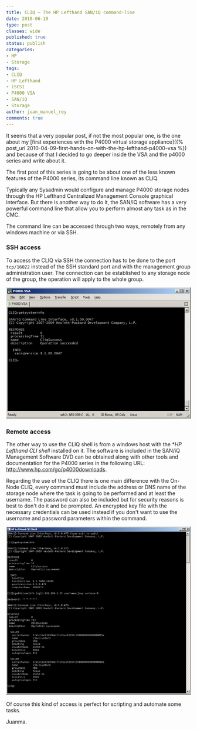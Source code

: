 ```yaml
---
title: CLIQ – The HP Lefthand SAN/iQ command-line
date: 2010-06-10
type: post
classes: wide
published: true
status: publish
categories:
- HP
- Storage
tags:
- CLIQ
- HP Lefthand
- iSCSI
- P4000 VSA
- SAN/iQ
- Storage
author: juan_manuel_rey
comments: true
---
```


It seems that a very popular post, if not the most popular one, is the one about my [first experiences with the P4000 virtual storage appliance]({% post_url 2010-04-09-first-hands-on-with-the-hp-lefthand-p4000-vsa %}) and because of that I decided to go deeper inside the VSA and the p4000 series and write about it.

The first post of this series is going to be about one of the less known features of the P4000 series, its command line known as CLIQ.

Typically any Sysadmin would configure and manage P4000 storage nodes through the HP Lefthand Centralized Management Console graphical interface. But there is another way to do it, the SAN/iQ software has a very powerful command line that allow you to perform almost any task as in the CMC.

The command line can be accessed through two ways, remotely from any windows machine or via SSH.

### SSH access

To access the CLIQ via SSH the connection has to be done to the port `tcp/16022` instead of the SSH standard port and with the management group administration user. The connection can be established to any storage node of the group, the operation will apply to the whole group.

[![CLIQ SSH access](/assets/images/cliq_ssh1.jpg "CLIQ SSH access")]({{site.url}}/assets/images/cliq_ssh1.jpg)

### Remote access

The other way to use the CLIQ shell is from a windows host with the **HP Lefthand CLI shell* installed on it. The software is included in the SAN/iQ Management Software DVD can be obtained along with other tools and documentation for the P4000 series in the following URL: <http://www.hp.com/go/p4000downloads>.

Regarding the use of the CLIQ there is one main difference with the On-Node CLIQ, every command must include the address or DNS name of the storage node where the task is going to be performed and at least the username. The password can also be included but for security reasons is best to don't do it and be prompted. An encrypted key file with the necessary credentials can be used instead if you don't want to use the username and password parameters within the command.

[![](/assets/images/cliq_local.jpg "CLIQ remote shell")]({{site.utl}}/assets/images/cliq_local.jpg)

Of course this kind of access is perfect for scripting and automate some tasks.

Juanma.
